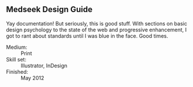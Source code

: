 <section class="details"><h1>Med­seek Design Guide</h1><p>Yay doc­u­men­ta­tion! But seri­ously, this is good stuff. With sec­tions on basic design psy­chol­ogy to the state of the web and pro­gres­sive enhance­ment, I got to rant about stan­dards until I was blue in the face. Good&nbsp;times.</p><dl><dt>Medium:</dt><dd>Print</dd><dt>Skill set:</dt><dd>Illus­tra­tor, InDesign</dd><dt>Fin­ished:</dt><dd>May 2012</dd></dl></section>